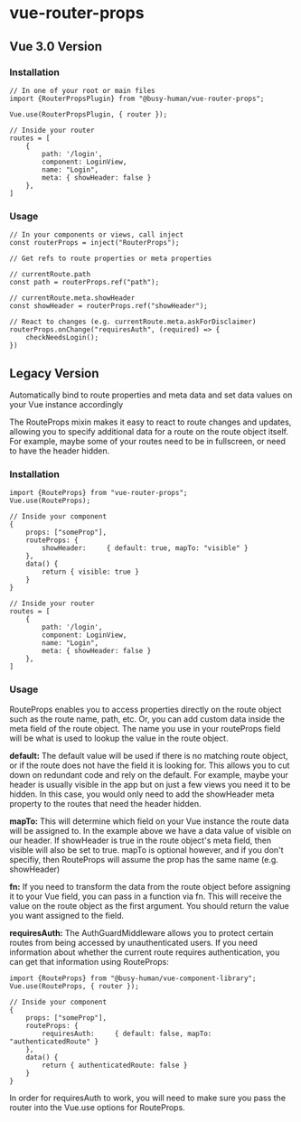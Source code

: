 # vue-router-props

## Vue 3.0 Version

### Installation

    // In one of your root or main files
    import {RouterPropsPlugin} from "@busy-human/vue-router-props";

    Vue.use(RouterPropsPlugin, { router });

    // Inside your router
    routes = [
        {
            path: '/login',
            component: LoginView,
            name: "Login",
            meta: { showHeader: false }
        },
    ]

### Usage

    // In your components or views, call inject
    const routerProps = inject("RouterProps");

    // Get refs to route properties or meta properties

    // currentRoute.path
    const path = routerProps.ref("path");

    // currentRoute.meta.showHeader
    const showHeader = routerProps.ref("showHeader");

    // React to changes (e.g. currentRoute.meta.askForDisclaimer)
    routerProps.onChange("requiresAuth", (required) => {
        checkNeedsLogin();
    })

## Legacy Version

Automatically bind to route properties and meta data and set data values on your Vue instance accordingly

The RouteProps mixin makes it easy to react to route changes and updates, allowing you to specify additional data for a route on the route object itself. For example, maybe some of your routes need to be in fullscreen, or need to have the header hidden.

### Installation

    import {RouteProps} from "vue-router-props";
    Vue.use(RouteProps);

    // Inside your component
    {
        props: ["someProp"],
        routeProps: {
            showHeader:     { default: true, mapTo: "visible" }
        },
        data() {
            return { visible: true }
        }
    }

    // Inside your router
    routes = [
        {
            path: '/login',
            component: LoginView,
            name: "Login",
            meta: { showHeader: false }
        },
    ]

### Usage

RouteProps enables you to access properties directly on the route object such as the route name, path, etc. Or, you can add custom data inside the meta field of the route object. The name you use in your routeProps field will be what is used to lookup the value in the route object.

**default:** The default value will be used if there is no matching route object, or if the route does not have the field it is looking for. This allows you to cut down on redundant code and rely on the default. For example, maybe your header is usually visible in the app but on just a few views you need it to be hidden. In this case, you would only need to add the showHeader meta property to the routes that need the header hidden.

**mapTo:** This will determine which field on your Vue instance the route data will be assigned to. In the example above we have a data value of visible on our header. If showHeader is true in the route object's meta field, then visible will also be set to true. mapTo is optional however, and if you don't specifiy, then RouteProps will assume the prop has the same name (e.g. showHeader)

**fn:** If you need to transform the data from the route object before assigning it to your Vue field, you can pass in a function via fn. This will receive the value on the route object as the first argument. You should return the value you want assigned to the field.

**requiresAuth:** The AuthGuardMiddleware allows you to protect certain routes from being accessed by unauthenticated users. If you need information about whether the current route requires authentication, you can get that information using RouteProps:

    import {RouteProps} from "@busy-human/vue-component-library";
    Vue.use(RouteProps, { router });

    // Inside your component
    {
        props: ["someProp"],
        routeProps: {
            requiresAuth:     { default: false, mapTo: "authenticatedRoute" }
        },
        data() {
            return { authenticatedRoute: false }
        }
    }

In order for requiresAuth to work, you will need to make sure you pass the router into the Vue.use options for RouteProps.